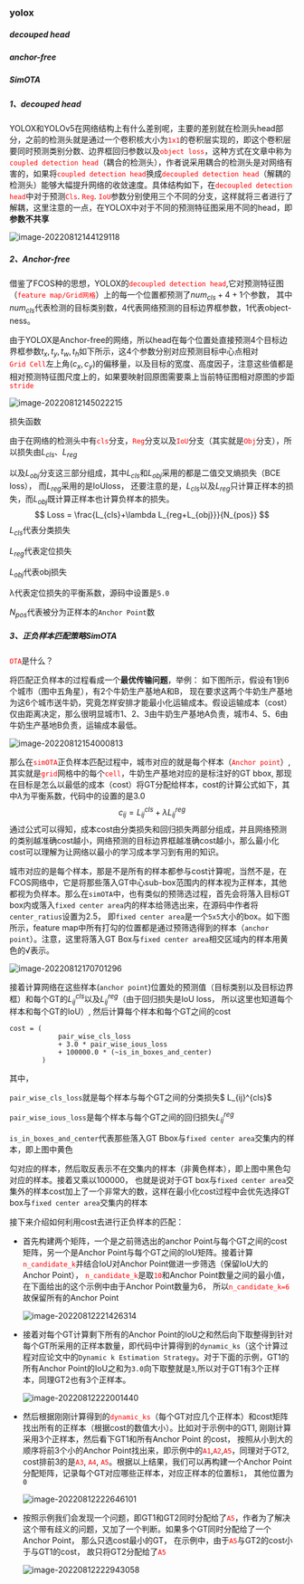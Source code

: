### yolox

##### decouped head

##### anchor-free

##### SimOTA





##### 1、decouped head

YOLOX和YOLOv5在网络结构上有什么差别呢，主要的差别就在检测头head部分，之前的检测头就是通过一个卷积核大小为<font color=red>`1x1`</font>的卷积层实现的，即这个卷积层要同时预测类别分数、边界框回归参数以及<font color=red>`object loss`</font>，这种方式在文章中称为<font color=red>`coupled detection head`</font>（耦合的检测头），作者说采用耦合的检测头是对网络有害的，如果将<font color=red>`coupled detection head`</font>换成<font color=red>`decoupled detection head`</font>（解耦的检测头）能够大幅提升网络的收敛速度。具体结构如下，在<font color=red>`decoupled detection head`</font>中对于预测<font color=red>`Cls`</font>. <font color=red>`Reg`</font>. <font color=red>`IoU`</font>参数分别使用三个不同的分支，这样就将三者进行了解耦，这里注意的一点，在YOLOX中对于不同的预测特征图采用不同的head，即**参数不共享**

![image-20220812144129118](./img/image-20220812144129118.png)

##### 2、Anchor-free

借鉴了FCOS种的思想，YOLOX的<font color=red>`decoupled detection head`</font>,它对预测特征图（<font color=red>`feature map/Grid网格`</font>）上的每一个位置都预测了$num_{cls}+4+1$个参数， 其中$num_{cls}$代表检测的目标类别数，4代表网络预测的目标边界框参数，1代表object-ness。

由于YOLOX是Anchor-free的网络，所以head在每个位置处直接预测4个目标边界框参数$t_x, t_y, t_w, t_h$如下所示，这4个参数分别对应预测目标中心点相对<font color=red>`Grid Cell`</font>左上角$(c_x, c_y)$的偏移量，以及目标的宽度、高度因子，注意这些值都是相对预测特征图尺度上的，如果要映射回原图需要乘上当前特征图相对原图的步距<font color=red>`stride`</font>

![image-20220812145022215](./img/image-20220812145022215.png)

损失函数

由于在网络的检测头中有<font color=red>`cls`</font>分支，<font color=red>`Reg`</font>分支以及<font color=red>`IoU`</font>分支（其实就是<font color=red>`Obj`</font>分支），所以损失由$L_{cls}、L_{reg}$

以及$L_{obj}$分支这三部分组成，其中$L_{cls}$和$L_{obj}$采用的都是二值交叉熵损失（BCE loss）， 而$L_{reg}$采用的是IoUloss， 还要注意的是，$L_{cls}$以及$L_{reg}$只计算正样本的损失，而$L_{obj}$既计算正样本也计算负样本的损失。
$$
Loss = \frac{L_{cls}+\lambda L_{reg+L_{obj}}}{N_{pos}}
$$
$L_{cls}$代表分类损失

$L_{reg}$代表定位损失

$L_{obj}$代表obj损失

λ代表定位损失的平衡系数，源码中设置是`5.0`

$N_{pos}$代表被分为正样本的`Anchor Point`数





##### 3、正负样本匹配策略SimOTA

<font color=red>`OTA`</font>是什么？

将匹配正负样本的过程看成一个**最优传输问题**，举例： 如下图所示，假设有1到6个城市（图中五角星），有2个牛奶生产基地A和B， 现在要求这两个牛奶生产基地为这6个城市送牛奶，究竟怎样安排才能最小化运输成本。假设运输成本（cost）仅由距离决定，那么很明显城市1、2、3由牛奶生产基地A负责，城市4、5、6由牛奶生产基地B负责，运输成本最低。

![image-20220812154000813](./img/image-20220812154000813.png)

那么在<font color=red>`simOTA`</font>正负样本匹配过程中，城市对应的就是每个样本（<font color=red>`Anchor point`</font>）,其实就是<font color=red>`grid`</font>网格中的每个<font color=red>`cell`</font>，牛奶生产基地对应的是标注好的GT bbox, 那现在目标是怎么以最低的成本（cost）将GT分配给样本，cost的计算公式如下，其中$\lambda$为平衡系数，代码中的设置的是3.0
$$
c_{ij} = L^{cls}_{ij} + \lambda L^{reg}_{ij}
$$
通过公式可以得知，成本cost由分类损失和回归损失两部分组成，并且网络预测的类别越准确cost越小，网络预测的目标边界框越准确cost越小，那么最小化cost可以理解为让网络以最小的学习成本学习到有用的知识。

城市对应的是每个样本，那是不是所有的样本都参与cost计算呢，当然不是，在FCOS网络中，它是将那些落入GT中心sub-box范围内的样本视为正样本，其他都视为负样本。那么在`simOTA`中，也有类似的预筛选过程，首先会将落入目标GT box内或落入`fixed center area`内的样本给筛选出来，在源码中作者将`center_ratius`设置为2.5， 即`fixed center area`是一个`5x5`大小的box。如下图所示，feature map中所有打勾的位置都是通过预筛选得到的样本（`anchor point`）。注意，这里将落入GT Box与`fixed center area`相交区域内的样本用黄色的√表示。

![image-20220812170701296](./img/image-20220812170701296.png)

接着计算网络在这些样本(`anchor point`)位置处的预测值（目标类别以及目标边界框）和每个GT的$L^{cls}_{ij}$以及$L^{reg}_{ij}$（由于回归损失是IoU loss， 所以这里也知道每个样本和每个GT的IoU）, 然后计算每个样本和每个GT之间的cost

```
cost = (
            pair_wise_cls_loss
            + 3.0 * pair_wise_ious_loss
            + 100000.0 * (~is_in_boxes_and_center)
        )
```

其中，

`pair_wise_cls_loss`就是每个样本与每个GT之间的分类损失$ L_{ij}^{cls}$

`pair_wise_ious_loss`是每个样本与每个GT之间的回归损失$L_{ij}^{reg}$

`is_in_boxes_and_center`代表那些落入GT Bbox与`fixed center area`交集内的样本，即上图中黄色

勾对应的样本，然后取反表示不在交集内的样本（非黄色样本），即上图中黑色勾对应的样本。接着又乘以100000， 也就是说对于GT box与`fixed center area`交集外的样本cost加上了一个非常大的数，这样在最小化cost过程中会优先选择GT box与`fixed center area`交集内的样本

接下来介绍如何利用cost去进行正负样本的匹配：

* 首先构建两个矩阵，一个是之前筛选出的anchor Point与每个GT之间的cost矩阵，另一个是Anchor Point与每个GT之间的IoU矩阵。接着计算<font color=red>`n_candidate_k`</font>并结合IoU对Anchor Point做进一步筛选（保留IoU大的Anchor Point）， <font color=red>`n_candidate_k`</font>是取<font color=red>`10`</font>和Anchor Point数量之间的最小值，在下面给出的这个示例中由于Anchor Point数量为6， 所以<font color=red>`n_candidate_k=6`</font>故保留所有的Anchor Point

  ![image-20220812221426314](./img/image-20220812221426314.png)

* 接着对每个GT计算剩下所有的Anchor Point的IoU之和然后向下取整得到针对每个GT所采用的正样本数量，即代码中计算得到的`dynamic_ks`（这个计算过程对应论文中的`Dynamic k Estimation Strategy`。对于下面的示例，GT1的所有Anchor Point的IoU之和为`3.0`向下取整就是`3`,所以对于GT1有3个正样本，同理GT2也有3个正样本。

  ![image-20220812222001440](./img/image-20220812222001440.png)

* 然后根据刚刚计算得到的<font color=red>`dynamic_ks`</font>（每个GT对应几个正样本）和cost矩阵找出所有的正样本（根据cost的数值大小）。比如对于示例中的GT1, 刚刚计算采用3个正样本，然后看下GT1和所有Anchor Point 的cost， 按照从小到大的顺序将前3个小的Anchor Point找出来，即示例中的<font color=red>`A1`</font>,<font color=red>`A2`</font>,<font color=red>`A5`</font>，同理对于GT2, cost排前3的是<font color=red>`A3`</font>, <font color=red>`A4`</font>, <font color=red>`A5`</font>。根据以上结果，我们可以再构建一个Anchor Point 分配矩阵，记录每个GT对应哪些正样本，对应正样本的位置标`1`， 其他位置为`0`

  ![image-20220812222646101](./img/image-20220812222646101.png)

* 按照示例我们会发现一个问题，即GT1和GT2同时分配给了<font color=red>`A5`</font>，作者为了解决这个带有歧义的问题，又加了一个判断。如果多个GT同时分配给了一个Anchor Point， 那么只选cost最小的GT， 在示例中，由于<font color=red>`A5`</font>与GT2的cost小于与GT1的cost， 故只将GT2分配给了<font color=red>`A5`</font>

  ![image-20220812222943058](./img/image-20220812222943058.png)